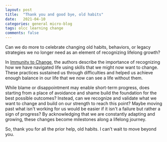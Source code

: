 ```yaml
---
layout: post
title:  "Thank you and good bye, old habits" 
date:   2021-04-10
categories: general micro-blog
tags: olcc learning change
comments: false
---
```


Can we do more to celebrate changing old habits, behaviors, or legacy strategies we no longer need as an element of recognizing lifelong growth?

In [Immunity to Change](https://bookshop.org/books/immunity-to-change-how-to-overcome-it-and-unlock-potential-in-yourself-and-your-organization/9781422117361), the authors describe the importance of recognizing how we have navigated life using skills that we might now want to change. These practices sustained us through difficulties and helped us achieve enough balance in our life that we now can see a life without them. 

While blame or disappointment may enable short-term progress, does starting from a place of avoidance and shame build the foundation for the best possible outcomes? Instead, can we recognize and validate what we want to change and build on our strength to reach this point? Maybe moving past what isn't working for us would be easier if it isn't a failure but rather a sign of progress? By acknowledging that we are constantly adapting and growing, these changes become milestones along a lifelong journey.

So, thank you for all the prior help, old habits. I can’t wait to move beyond you.
